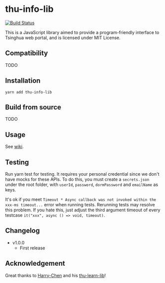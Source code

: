 # thu-info-lib

[![Build Status](https://github.com/UNIDY2002/thu-info-lib/workflows/Test%20and%20Publish/badge.svg)](https://github.com/UNIDY2002/thu-info-lib/actions?query=workflow%3A%22Test+and+Publish%22)

This is a JavaScript library aimed to provide a program-friendly interface to Tsinghua web portal, and is licensed under MIT License.

## Compatibility

TODO

## Installation

```shell
yarn add thu-info-lib
```

## Build from source

TODO

## Usage

See [wiki](https://github.com/UNIDY2002/thu-info-lib/wiki).

## Testing

Run yarn test for testing. It requires your personal credential since we don't have mocks for these APIs. To do this, you must create a `secrets.json`  under the root folder, with `userId`, `password`, `dormPassword` and `emailName` as keys.

It's ok if you meet `Timeout * Async callback was not invoked within the xxx-ms timeout...` error when running tests. Rerunning tests may resolve this problem. If you hate this, just adjust the third argument timeout of every testcase `it("xxx", async () => void, timeout)`.

## Changelog

- v1.0.0
  - First release

## Acknowledgement

Great thanks to [Harry-Chen](https://github.com/Harry-Chen) and his [thu-learn-lib](https://github.com/Harry-Chen/thu-learn-lib)!

